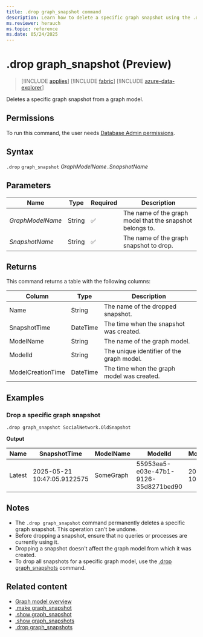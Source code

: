 ```yaml
---
title: .drop graph_snapshot command
description: Learn how to delete a specific graph snapshot using the .drop graph_snapshot command with syntax, parameters, and examples.
ms.reviewer: herauch
ms.topic: reference
ms.date: 05/24/2025
---
```


# .drop graph_snapshot (Preview)

> [!INCLUDE [applies](../../includes/applies-to-version/applies.md)] [!INCLUDE [fabric](../../includes/applies-to-version/fabric.md)] [!INCLUDE [azure-data-explorer](../../includes/applies-to-version/azure-data-explorer.md)]

Deletes a specific graph snapshot from a graph model.

## Permissions

To run this command, the user needs [Database Admin permissions](../../access-control/role-based-access-control.md).

## Syntax

`.drop` `graph_snapshot` *GraphModelName*`.`*SnapshotName*

## Parameters

|Name|Type|Required|Description|
|--|--|--|--|
|*GraphModelName*|String|✅|The name of the graph model that the snapshot belongs to.|
|*SnapshotName*|String|✅|The name of the graph snapshot to drop.|

## Returns

This command returns a table with the following columns:

|Column|Type|Description|
|--|--|--|
|Name|String|The name of the dropped snapshot.|
|SnapshotTime|DateTime|The time when the snapshot was created.|
|ModelName|String|The name of the graph model.|
|ModelId|String|The unique identifier of the graph model.|
|ModelCreationTime|DateTime|The time when the graph model was created.|

## Examples

### Drop a specific graph snapshot

```kusto
.drop graph_snapshot SocialNetwork.OldSnapshot
```

**Output**

|Name|SnapshotTime|ModelName|ModelId|ModelCreationTime|
|---|---|---|---|---|
|Latest|2025-05-21 10:47:05.9122575|SomeGraph|55953ea5-e03e-47b1-9126-35d8271bed90|2025-05-21 10:47:05.8611670|

## Notes

- The `.drop graph_snapshot` command permanently deletes a specific graph snapshot. This operation can't be undone.
- Before dropping a snapshot, ensure that no queries or processes are currently using it.
- Dropping a snapshot doesn't affect the graph model from which it was created.
- To drop all snapshots for a specific graph model, use the [.drop graph_snapshots](graph-snapshots-drop.md) command.

## Related content

* [Graph model overview](graph-model-overview.md)
* [.make graph_snapshot](graph-snapshot-make.md)
* [.show graph_snapshot](graph-snapshot-show.md)
* [.show graph_snapshots](graph-snapshots-show.md)
* [.drop graph_snapshots](graph-snapshots-drop.md)
